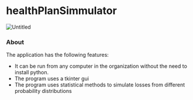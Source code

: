 # healthPlanSimmulator

![Untitled](https://user-images.githubusercontent.com/19597283/70563837-f8015700-1b5c-11ea-817a-e1792cf01dbd.png)

### About

The application has the following features:

* It can be run from any computer in the organization without the need to install python.
* The program uses a tkinter gui
* The program uses statistical methods to simulate losses from different probability distributions 

